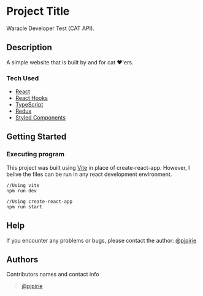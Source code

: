# Project Title

Waracle Developer Test (CAT API).

## Description

A simple website that is built by and for cat ♥'ers.

### Tech Used

- [React](https://reactjs.org)
- [React Hooks](https://reactjs.org/docs/hooks-intro.html)
- [TypeScript](https://www.typescriptlang.org/)
- [Redux](https://redux.js.org/)
- [Styled Components](https://styled-components.com/)

## Getting Started

### Executing program

This project was built using [Vite](https://vitejs.dev/) in place of create-react-app.
However, I belive the files can be run in any react development environment.

```
//Using vite
npm run dev
```

```
//Using create-react-app
npm run start
```

## Help

If you encounter any problems or bugs, please contact the author:
[@pjpirie](https://twitter.com/pjpirie)

## Authors

Contributors names and contact info

> [@pjpirie](https://twitter.com/pjpirie)
